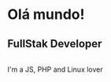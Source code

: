 <h1>Olá mundo!</h1>
<h2>FullStak Developer</h2>
<img src="https://marcas-logos.net/wp-content/uploads/2020/11/MySQL-logo.png" alt="">
<p>I'm a JS, PHP and Linux lover</p>
